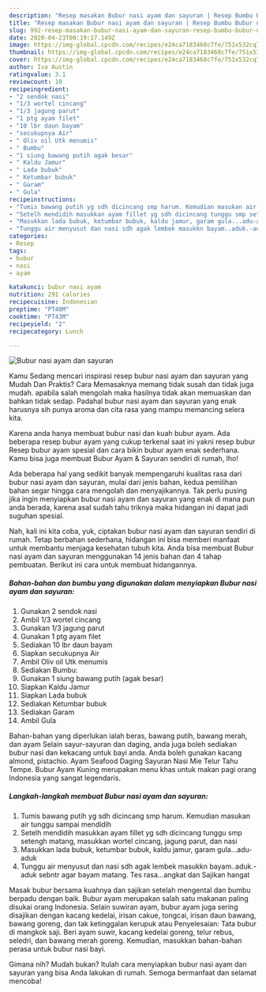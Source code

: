 ```yaml
---
description: "Resep masakan Bubur nasi ayam dan sayuran | Resep Bumbu Bubur nasi ayam dan sayuran Yang Bisa Manjain Lidah"
title: "Resep masakan Bubur nasi ayam dan sayuran | Resep Bumbu Bubur nasi ayam dan sayuran Yang Bisa Manjain Lidah"
slug: 992-resep-masakan-bubur-nasi-ayam-dan-sayuran-resep-bumbu-bubur-nasi-ayam-dan-sayuran-yang-bisa-manjain-lidah
date: 2020-04-23T00:19:17.149Z
image: https://img-global.cpcdn.com/recipes/e24ca7183468c7fe/751x532cq70/bubur-nasi-ayam-dan-sayuran-foto-resep-utama.jpg
thumbnail: https://img-global.cpcdn.com/recipes/e24ca7183468c7fe/751x532cq70/bubur-nasi-ayam-dan-sayuran-foto-resep-utama.jpg
cover: https://img-global.cpcdn.com/recipes/e24ca7183468c7fe/751x532cq70/bubur-nasi-ayam-dan-sayuran-foto-resep-utama.jpg
author: Iva Austin
ratingvalue: 3.1
reviewcount: 10
recipeingredient:
- "2 sendok nasi"
- "1/3 wortel cincang"
- "1/3 jagung parut"
- "1 ptg ayam filet"
- "10 lbr daun bayam"
- "secukupnya Air"
- " Oliv oil Utk menumis"
- " Bumbu"
- "1 siung bawang putih agak besar"
- " Kaldu Jamur"
- " Lada bubuk"
- " Ketumbar bubuk"
- " Garam"
- " Gula"
recipeinstructions:
- "Tumis bawang putih yg sdh dicincang smp harum. Kemudian masukan air tunggu sampai mendidih"
- "Setelh mendidih masukkan ayam fillet yg sdh dicincang tunggu smp setengh matang, masukkan wortel cincang, jagung parut, dan nasi"
- "Masukkan lada bubuk, ketumbar bubuk, kaldu jamur, garam gula...adu-aduk"
- "Tunggu air menyusut dan nasi sdh agak lembek masukkn bayam..aduk.-aduk sebntr agar bayam matang. Tes rasa...angkat dan Sajikan hangat"
categories:
- Resep
tags:
- bubur
- nasi
- ayam

katakunci: bubur nasi ayam 
nutrition: 291 calories
recipecuisine: Indonesian
preptime: "PT40M"
cooktime: "PT43M"
recipeyield: "2"
recipecategory: Lunch

---
```



![Bubur nasi ayam dan sayuran](https://img-global.cpcdn.com/recipes/e24ca7183468c7fe/751x532cq70/bubur-nasi-ayam-dan-sayuran-foto-resep-utama.jpg)

Kamu Sedang mencari inspirasi resep bubur nasi ayam dan sayuran yang Mudah Dan Praktis? Cara Memasaknya memang tidak susah dan tidak juga mudah. apabila salah mengolah maka hasilnya tidak akan memuaskan dan bahkan tidak sedap. Padahal bubur nasi ayam dan sayuran yang enak harusnya sih punya aroma dan cita rasa yang mampu memancing selera kita.

Karena anda hanya membuat bubur nasi dan kuah bubur ayam. Ada beberapa resep bubur ayam yang cukup terkenal saat ini yakni resep bubur Resep bubur ayam spesial dan cara bikin bubur ayam enak sederhana. Kamu bisa juga membuat Bubur Ayam &amp; Sayuran sendiri di rumah, lho!

Ada beberapa hal yang sedikit banyak mempengaruhi kualitas rasa dari bubur nasi ayam dan sayuran, mulai dari jenis bahan, kedua pemilihan bahan segar hingga cara mengolah dan menyajikannya. Tak perlu pusing jika ingin menyiapkan bubur nasi ayam dan sayuran yang enak di mana pun anda berada, karena asal sudah tahu triknya maka hidangan ini dapat jadi suguhan spesial.


Nah, kali ini kita coba, yuk, ciptakan bubur nasi ayam dan sayuran sendiri di rumah. Tetap berbahan sederhana, hidangan ini bisa memberi manfaat untuk membantu menjaga kesehatan tubuh kita. Anda bisa membuat Bubur nasi ayam dan sayuran menggunakan 14 jenis bahan dan 4 tahap pembuatan. Berikut ini cara untuk membuat hidangannya.

<!--inarticleads1-->

##### Bahan-bahan dan bumbu yang digunakan dalam menyiapkan Bubur nasi ayam dan sayuran:

1. Gunakan 2 sendok nasi
1. Ambil 1/3 wortel cincang
1. Gunakan 1/3 jagung parut
1. Gunakan 1 ptg ayam filet
1. Sediakan 10 lbr daun bayam
1. Siapkan secukupnya Air
1. Ambil  Oliv oil Utk menumis
1. Sediakan  Bumbu:
1. Gunakan 1 siung bawang putih (agak besar)
1. Siapkan  Kaldu Jamur
1. Siapkan  Lada bubuk
1. Sediakan  Ketumbar bubuk
1. Sediakan  Garam
1. Ambil  Gula


Bahan-bahan yang diperlukan ialah beras, bawang putih, bawang merah, dan ayam Selain sayur-sayuran dan daging, anda juga boleh sediakan bubur nasi dan kekacang untuk bayi anda. Anda boleh gunakan kacang almond, pistachio. Ayam Seafood Daging Sayuran Nasi Mie Telur Tahu Tempe. Bubur Ayam Kuning merupakan menu khas untuk makan pagi orang Indonesia yang sangat legendaris. 

<!--inarticleads2-->

##### Langkah-langkah membuat Bubur nasi ayam dan sayuran:

1. Tumis bawang putih yg sdh dicincang smp harum. Kemudian masukan air tunggu sampai mendidih
1. Setelh mendidih masukkan ayam fillet yg sdh dicincang tunggu smp setengh matang, masukkan wortel cincang, jagung parut, dan nasi
1. Masukkan lada bubuk, ketumbar bubuk, kaldu jamur, garam gula...adu-aduk
1. Tunggu air menyusut dan nasi sdh agak lembek masukkn bayam..aduk.-aduk sebntr agar bayam matang. Tes rasa...angkat dan Sajikan hangat


Masak bubur bersama kuahnya dan sajikan setelah mengental dan bumbu berpadu dengan baik. Bubur ayam merupakan salah satu makanan paling disukai orang Indonesia. Selain suwiran ayam, bubur ayam juga sering disajikan dengan kacang kedelai, irisan cakue, tongcai, irisan daun bawang, bawang goreng, dan tak ketinggalan kerupuk atau Penyelesaian: Tata bubur di mangkok saji. Beri ayam suwir, kacang kedelai goreng, telur rebus, seledri, dan bawang merah goreng. Kemudian, masukkan bahan-bahan perasa untuk bubur nasi bayi. 

Gimana nih? Mudah bukan? Itulah cara menyiapkan bubur nasi ayam dan sayuran yang bisa Anda lakukan di rumah. Semoga bermanfaat dan selamat mencoba!
